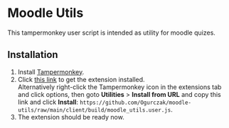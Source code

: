 # Moodle Utils
This tampermonkey user script is intended as utility for moodle quizes.

## Installation
1. Install [Tampermonkey](https://chrome.google.com/webstore/detail/tampermonkey/dhdgffkkebhmkfjojejmpbldmpobfkfo "Tampermonkey in Google Chrome store").
1. Click [this link](https://github.com/Ogurczak/moodle-utils/raw/main/client/build/moodle_utils.user.js "Install Moodle Utils") to get the extension installed.  
    Alternatively right-click the Tampermonkey icon in the extensions tab and click options, then goto **Utilities** > **Install from URL** and copy this link and click **Install**: `https://github.com/Ogurczak/moodle-utils/raw/main/client/build/moodle_utils.user.js`.
1. The extension should be ready now.